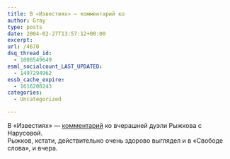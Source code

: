 ```yaml
---
title: В «Известиях» — комментарий ко
author: Gray
type: posts
date: 2004-02-27T13:57:12+00:00
excerpt:
url: /4670
dsq_thread_id:
  - 1008549649
esml_socialcount_LAST_UPDATED:
  - 1497294962
essb_cache_expire:
  - 1616200243
categories:
  - Uncategorized

---
```








В &#171;Известиях&#187; &#8212; <a href="http://www.izvestia.ru/petrovskaya/article44723" target="_blank">комментарий</a> ко вчерашней дуэли Рыжкова с Нарусовой.  
Рыжков, кстати, действительно очень здорово выглядел и в &#171;Свободе слова&#187;, и вчера.